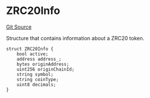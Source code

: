 # ZRC20Info
[Git Source](https://github.com/zeta-chain/protocol-contracts/blob/main/v2/v2/v2/v2/v2/v2/v2/v2/v2/v2/v2/v2/v2/v2/v2/v2/contracts/zevm/interfaces/ICoreRegistry.sol)

Structure that contains information about a ZRC20 token.


```solidity
struct ZRC20Info {
    bool active;
    address address_;
    bytes originAddress;
    uint256 originChainId;
    string symbol;
    string coinType;
    uint8 decimals;
}
```

